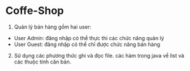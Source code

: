 # Coffe-Shop
1. Quản lý bán hàng gồm hai user:
+ User Admin: đăng nhập có thể thực thi các chức năng quản lý
+ User Guest: đăng nhập có thể chỉ được chức năng bán hàng
2. Sử dụng các phương thức ghi và đọc file. các hàm trong java về list và các thuộc tính căn bản.

